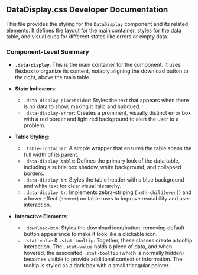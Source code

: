 ## DataDisplay.css Developer Documentation

This file provides the styling for the `DataDisplay` component and its related elements. It defines the layout for the main container, styles for the data table, and visual cues for different states like errors or empty data.

### Component-Level Summary

-   **`.data-display`**: This is the main container for the component. It uses flexbox to organize its content, notably aligning the download button to the right, above the main table.

-   **State Indicators**:
    -   `.data-display-placeholder`: Styles the text that appears when there is no data to show, making it italic and subdued.
    -   `.data-display-error`: Creates a prominent, visually distinct error box with a red border and light red background to alert the user to a problem.

-   **Table Styling**:
    -   `.table-container`: A simple wrapper that ensures the table spans the full width of its parent.
    -   `.data-display table`: Defines the primary look of the data table, including a subtle box shadow, white background, and collapsed borders.
    -   `.data-display th`: Styles the table header with a blue background and white text for clear visual hierarchy.
    -   `.data-display tr`: Implements zebra-striping (`:nth-child(even)`) and a hover effect (`:hover`) on table rows to improve readability and user interaction.

-   **Interactive Elements**:
    -   `.download-btn`: Styles the download icon/button, removing default button appearance to make it look like a clickable icon.
    -   `.stat-value` & `.stat-tooltip`: Together, these classes create a tooltip interaction. The `.stat-value` holds a piece of data, and when hovered, the associated `.stat-tooltip` (which is normally hidden) becomes visible to provide additional context or information. The tooltip is styled as a dark box with a small triangular pointer.